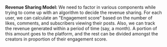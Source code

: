 **Revenue Sharing Model:**
We need to factor in various components while trying to come up with an algorithm to decide the revenue sharing.
For each user, we can calculate an "Engagement score" based on the number of likes, comments, and subscribers viewing their posts.
Also, we can track the revenue generated within a period of time (say, a month).
A portion of this amount goes to the platform, and the rest can be divided amongst the creators in proportion of their engagement score.
